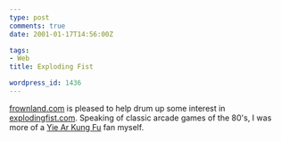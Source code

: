 ```yaml
---
type: post
comments: true
date: 2001-01-17T14:56:00Z

tags:
- Web
title: Exploding Fist

wordpress_id: 1436
---
```


[frownland.com](http://www.ballofstringtheory.com) is pleased to help drum up some interest in [explodingfist.com](http://www.explodingfist.com). Speaking of classic arcade games of the 80's, I was more of a [Yie Ar Kung Fu](http://www.80snostalgia.com/computers/spectrum/yiearkungfu.html) fan myself.
